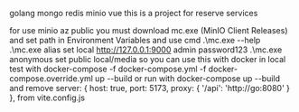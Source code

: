 golang mongo redis minio vue
this is a project for reserve services
 

for use minio az public you must
download mc.exe (MinIO Client Releases)
and set path in Environment Variables
and use cmd 
.\mc.exe --help
.\mc.exe alias set local http://127.0.0.1:9000 admin password123
.\mc.exe anonymous set public local/media
so you can use this with docker in local
test with
docker-compose -f docker-compose.yml -f docker-compose.override.yml up --build
or run with
docker-compose up --build
and remove
  server: {
    host: true,
    port: 5173,
    proxy: {
      '/api': 'http://go:8080'
    }
  },
  from vite.config.js